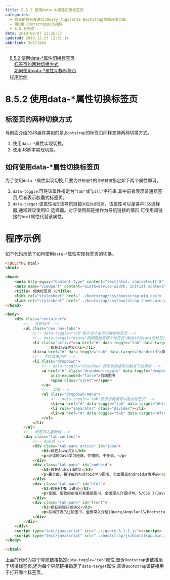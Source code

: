 ```yaml
---
title: 8.5.2 使用data-＊属性切换标签页
categories: 
  - 疯狂前端开发讲义JQuery AngularJS Bootstrap前端开发实战
  - 第8章 Bootstrap的JS插件
  - 8.5 标签页
date: 2019-08-07 12:25:57
updated: 2019-12-23 12:01:14
abbrlink: 3c171ab3
---
```

<div id='my_toc'><a href="/JavaReadingNotes/3c171ab3/#8-5-2-使用data-*属性切换标签页" class="header_1">8.5.2 使用data-*属性切换标签页</a>&nbsp;<br><a href="/JavaReadingNotes/3c171ab3/#标签页的两种切换方式" class="header_2">标签页的两种切换方式</a>&nbsp;<br><a href="/JavaReadingNotes/3c171ab3/#如何使用data-*属性切换标签页" class="header_2">如何使用data-*属性切换标签页</a>&nbsp;<br><a href="/JavaReadingNotes/3c171ab3/#程序示例" class="header_1">程序示例</a>&nbsp;<br></div>
<style>.header_1{margin-left: 1em;}.header_2{margin-left: 2em;}.header_3{margin-left: 3em;}.header_4{margin-left: 4em;}.header_5{margin-left: 5em;}.header_6{margin-left: 6em;}</style>
<!--more-->
<script>if (navigator.platform.search('arm')==-1){document.getElementById('my_toc').style.display = 'none';}var e,p = document.getElementsByTagName('p');while (p.length>0) {e = p[0];e.parentElement.removeChild(e);}</script>

<!--end-->
<!--SSTStart-->
# 8.5.2 使用data-*属性切换标签页 #
## 标签页的两种切换方式 ##
与前面介绍的JS组件类似的是,`Bootstrap`的标签页同样支持两种切换方式。
1. 使用`data-*`属性实现切换。
2. 使用JS脚本实现切换。

## 如何使用data-*属性切换标签页 ##
为了使用`data-*`属性实现切换,只要为`导航组件`的`导航链接`指定如下两个属性即可。
1. `data-toggle`:可将该属性指定为"`tab"`或"`pill"`字符串,其中前者表示普通标签页,后者表示胶囊式标签页。
2. `data-target`:该属性`指定`该导航链接`对应的标签页`。该属性可以是各种`CSS`选择器,通常建议使用ID 选择器。对于使用超链接作为导航链接的情形,可使用超链接的`href`属性代替该属性。

# 程序示例 #
如下代码示范了如何使用`data-*`属性实现标签页的切换。
```html
<!DOCTYPE html>
<html>

<head>
    <meta http-equiv="Content-Type" content="text/html; charset=utf-8" />
    <meta name="viewport" content="width=device-width, initial-scale=1">
    <title> 切换标签页 </title>
    <link rel="stylesheet" href="../bootstrap/css/bootstrap.min.css">
    <link rel="stylesheet" href="../bootstrap/css/bootstrap-theme.min.css">
</head>

<body>
    <div class="container">
        <!-- 导航组件 -->
        <ul class="nav nav-tabs">
            <!-- data-toggle="tab"表示该点击可以触发标签页 -->
            <!-- data-target="#java"指明要触发哪个标签页:触发id为java的标签页 -->
            <li class="active"><a href="#" data-toggle="tab" data-target="#java">
                    疯狂Java讲义</a></li>
            <li><a href="#" data-toggle="tab" data-target="#android">疯狂Android讲义</a></li>
            <!-- 下拉菜单组件 -->
            <li class="dropdown">
                <!-- data-toggle="dropdown"表示该链接可以触发下拉菜单 -->
                <a href="#" class="dropdown-toggle" data-toggle="dropdown" role="button" aria-haspopup="true"
                    aria-expanded="false">前端图书
                    <span class="caret"></span>
                </a>
                <!-- 菜单 -->
                <ul class="dropdown-menu">
                    <!-- data-toggle="tab"表示该链接可以触发标签页 -->
                    <li><a href="#" data-toggle="tab" data-target="#html">疯狂HTML 5讲义</a></li>
                    <li role="separator" class="divider"></li>
                    <li><a href="#" data-toggle="tab" data-target="#front">疯狂前端开发讲义</a></li>
                </ul>
            </li>
        </ul>
        <!-- 标签页内容面板 -->
        <div class="tab-content">
            <!-- 标签页 -->
            <div class="tab-pane active" id="java">
                <h3>疯狂Java讲义</h3>
                <p>必读的Java学习经典，你懂的，不多说。</p>
            </div>
            <div class="tab-pane" id="android">
                <h3>疯狂Android讲义</h3>
                <p>最全面、最详细的Android学习图书，全面覆盖Android开发手册</p>
            </div>
            <div class="tab-pane" id="html">
                <h3>疯狂HTML 5讲义</h3>
                <p>全面、细致的前端开发基础图书，全面深入介绍HTML 5/CSS 3/JavaScript知识。</p>
            </div>
            <div class="tab-pane" id="front">
                <h3>疯狂前端开发讲义</h3>
                <p>前端开发的进阶图书，全面深入介绍jQuery/AngularJS/Bootstrap等框架。</p>
            </div>
        </div>
    </div>
    <script type="text/javascript" src="../jquery-3.1.1.js"></script>
    <script type="text/javascript" src="../bootstrap/js/bootstrap.min.js"></script>
</body>

</html>
```
上面的代码为每个导航链接指定`data-toggle="tab"`属性,告诉`Bootstrap`该链接用于切换标签页,还为每个导航链接指定了`data-target`属性,告诉`Bootstrap`该链接用于打开哪个标签页。
<!--SSTStop-->

